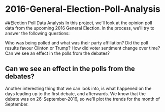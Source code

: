 # 2016-General-Election-Poll-Analysis

##Election Poll Data Analysis
In this project, we'll look at the opinion poll data from the upcoming 2016 General Election. In the process, we'll try to answer the following questions:

Who was being polled and what was their party affiliation?
Did the poll results favour Clinton or Trump?
How did voter sentiment change over time?
Can we see an effect in the polls from the debates?

## Can we see an effect in the polls from the debates?
Another interesting thing that we can look into, is what happened on the days leading up to the first debate, and afterwards. We know that the debate was on 26-September-2016, so we'll plot the trends for the month of September.
